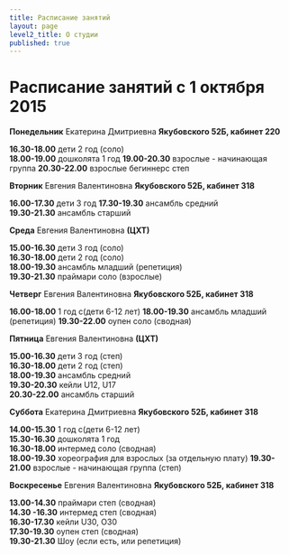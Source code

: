 ```yaml
---
title: Расписание занятий
layout: page
level2_title: О студии
published: true
---
```










# Расписание занятий с 1 октября 2015

**Понедельник** Екатерина Дмитриевна **Якубовского 52Б, кабинет 220**


**16.30-18.00**
дети 2 год (соло)  
**18.00-19.00** 
дошколята 1 год 
**19.00-20.30** 
взрослые - начинающая группа
**20.30-22.00**
взрослые бегиннерс степ 


**Вторник** Евгения Валентиновна **Якубовского 52Б, кабинет 318**

**16.00-17.30** дети 3 год 
**17.30-19.30** ансамбль средний  
**19.30-21.30** ансамбль старший 

**Среда** Евгения Валентиновна **(ЦХТ)**

**15.00-16.30** дети 3 год (соло)  
**16.30-18.00** дети 2 год (соло)  
**18.00-19.30** ансамбль младший (репетиция)  
**19.30-21.30** праймари соло (взрослые)

**Четверг** Евгения Валентиновна **Якубовского 52Б, кабинет 318**

**16.00-18.00**
1 год с(дети 6-12 лет)
**18.00-19.30**
ансамбль младший (репетиция)
**19.30-22.00**
оупен соло (сводная) 

**Пятница** Евгения Валентиновна **(ЦХТ)**

**15.00-16.30** дети 3 год (степ)  
**16.30-18.00** дети 2 год (степ)  
**18.00-19.30** ансамбль средний  
**19.30-20.30** кейли U12, U17  
**20.30-22.00** ансамбль старший  

**Суббота** Екатерина Дмитриевна **Якубовского 52Б, кабинет 318**

**14.00-15.30** 1 год с(дети 6-12 лет)   
**15.30-16.30** дошколята 1 год  
**16.30-18.00** интермед соло (сводная)  
**18.00-19.30** хореография для взрослых (за отдельную плату)
**19.30-21.00** взрослые - начинающая группа (степ)

**Воскресенье** Евгения Валентиновна **Якубовского 52Б, кабинет 318**

**13.00-14.30** праймари степ (сводная)  
**14.30 -16.30** интермед степ (сводная)  
**16.30-17.30** кейли U30, O30  
**17.30-19.30** оупен степ (сводная)  
**19.30-21.30** Шоу (если есть, или репетиция)
